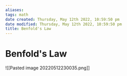 ```yaml
---
aliases: 
tags: math
date created: Thursday, May 12th 2022, 10:59:50 pm
date modified: Thursday, May 12th 2022, 10:59:50 pm
title: Benfold's Law
---
```


# Benfold's Law

![[Pasted image 20220512230035.png]]

